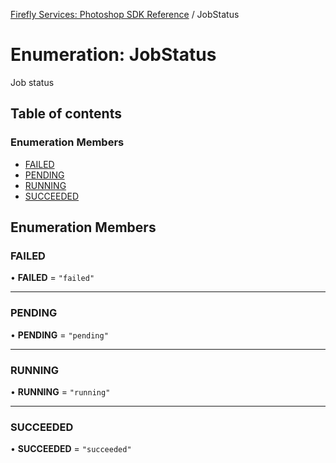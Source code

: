 [Firefly Services: Photoshop SDK Reference](../index.md) / JobStatus

# Enumeration: JobStatus

Job status

## Table of contents

### Enumeration Members

- [FAILED](JobStatus.md#failed)
- [PENDING](JobStatus.md#pending)
- [RUNNING](JobStatus.md#running)
- [SUCCEEDED](JobStatus.md#succeeded)

## Enumeration Members

### FAILED

• **FAILED** = ``"failed"``

___

### PENDING

• **PENDING** = ``"pending"``

___

### RUNNING

• **RUNNING** = ``"running"``

___

### SUCCEEDED

• **SUCCEEDED** = ``"succeeded"``
